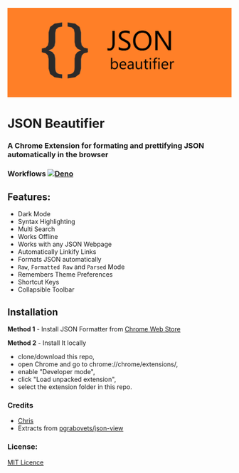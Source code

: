 
![JSON Beautifier](https://github.com/chrispeterjeyaraj/json-beautifier/blob/main/images/banners/promo_tile_marquee.png?raw=true)

# JSON Beautifier

### A Chrome Extension for formating and prettifying JSON automatically in the browser

### Workflows [![Deno](https://github.com/chrispeterjeyaraj/json-beautifier/actions/workflows/deno.yml/badge.svg)](https://github.com/chrispeterjeyaraj/json-beautifier/actions/workflows/deno.yml)

## Features:
* Dark Mode
* Syntax Highlighting
* Multi Search
* Works Offline
* Works with any JSON Webpage
* Automatically Linkify Links
* Formats JSON automatically
* `Raw`, `Formatted Raw` and `Parsed` Mode
* Remembers Theme Preferences
* Shortcut Keys
* Collapsible Toolbar


## Installation

**Method 1** - Install JSON Formatter from [Chrome Web Store](https://chrome.google.com/webstore/detail/json-formatter/gpmodmeblccallcadopbcoeoejepgpnb)

**Method 2** - Install It locally
* clone/download this repo,
* open Chrome and go to chrome://chrome/extensions/,
* enable "Developer mode",
* click "Load unpacked extension",
* select the extension folder in this repo.

### Credits

* [Chris](https://github.com/chrispeterjeyaraj)
* Extracts from [pgrabovets/json-view](https://github.com/pgrabovets/json-view)

### License:

[MIT Licence](LICENSE)

